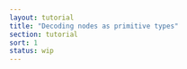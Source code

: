 ```yaml
---
layout: tutorial
title: "Decoding nodes as primitive types"
section: tutorial
sort: 1
status: wip
---
```

